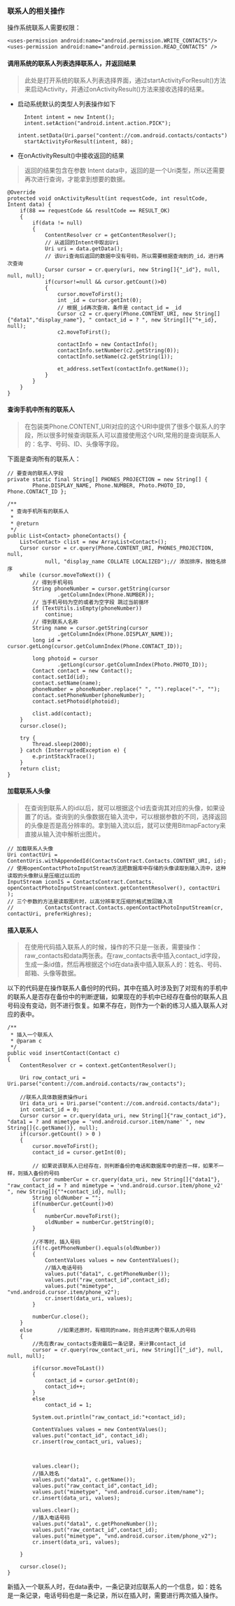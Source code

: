 ﻿### 联系人的相关操作

操作系统联系人需要权限：

	<uses-permission android:name="android.permission.WRITE_CONTACTS"/>
    <uses-permission android:name="android.permission.READ_CONTACTS" />

#### 调用系统的联系人列表选择联系人，并返回结果

> 此处是打开系统的联系人列表选择界面，通过startActivityForResult()方法来启动Activity，并通过onActivityResult()方法来接收选择的结果。

* 启动系统默认的类型人列表操作如下 
		
		Intent intent = new Intent();
		intent.setAction("android.intent.action.PICK");
		intent.setData(Uri.parse("content://com.android.contacts/contacts"));
		startActivityForResult(intent, 88);

* 在onActivityResult()中接收返回的结果

> 返回的结果包含在参数 Intent data中，返回的是一个Uri类型，所以还需要再次进行查询，才能拿到想要的数据。

	@Override
	protected void onActivityResult(int requestCode, int resultCode, Intent data) {
		if(88 == requestCode && resultCode == RESULT_OK)
		{
			if(data != null)
			{
				ContentResolver cr = getContentResolver();
				// 从返回的Intent中取出Uri
				Uri uri = data.getData();
				// 该Uri查询后返回的数据中没有号码，所以需要根据查询到的_id，进行再次查询
				Cursor cursor = cr.query(uri, new String[]{"_id"}, null, null, null);
				if(cursor!=null && cursor.getCount()>0)
				{
					cursor.moveToFirst();
					int _id = cursor.getInt(0);
					// 根据_id再次查询，条件是 contact_id = _id
					Cursor c2 = cr.query(Phone.CONTENT_URI, new String[]{"data1","display_name"}, " contact_id = ? ", new String[]{""+_id}, null);
					c2.moveToFirst();
					
					contactInfo = new ContactInfo();
					contactInfo.setNumber(c2.getString(0));
					contactInfo.setName(c2.getString(1));
					
					et_address.setText(contactInfo.getName());
				}
			}
		}
	}


#### 查询手机中所有的联系人

> 在包装类Phone.CONTENT_URI对应的这个URI中提供了很多个联系人的字段，所以很多时候查询联系人可以直接使用这个URI,常用的是查询联系人的：名字、号码、ID、头像等字段。

下面是查询所有的联系人：

	// 要查询的联系人字段
	private static final String[] PHONES_PROJECTION = new String[] {
			Phone.DISPLAY_NAME, Phone.NUMBER, Photo.PHOTO_ID, Phone.CONTACT_ID };

	/**
	 * 查询手机所有的联系人
	 * 
	 * @return
	 */
	public List<Contact> phoneContacts() {
		List<Contact> clist = new ArrayList<Contact>();
		Cursor cursor = cr.query(Phone.CONTENT_URI, PHONES_PROJECTION, null,
				null, "display_name COLLATE LOCALIZED");// 添加排序，按姓名排序
		while (cursor.moveToNext()) {
			// 得到手机号码
			String phoneNumber = cursor.getString(cursor
					.getColumnIndex(Phone.NUMBER));
			// 当手机号码为空的或者为空字段 跳过当前循环
			if (TextUtils.isEmpty(phoneNumber))
				continue;
			// 得到联系人名称
			String name = cursor.getString(cursor
					.getColumnIndex(Phone.DISPLAY_NAME));
			long id = cursor.getLong(cursor.getColumnIndex(Phone.CONTACT_ID));

			long photoid = cursor
					.getLong(cursor.getColumnIndex(Photo.PHOTO_ID));
			Contact contact = new Contact();
			contact.setId(id);
			contact.setName(name);
			phoneNumber = phoneNumber.replace(" ", "").replace("-", "");
			contact.setPhoneNumber(phoneNumber);
			contact.setPhotoid(photoid);

			clist.add(contact);
		}
		cursor.close();
		
		try {
			Thread.sleep(2000);
		} catch (InterruptedException e) {
			e.printStackTrace();
		}
		return clist;
	}

#### 加载联系人头像

> 在查询到联系人的id以后，就可以根据这个id去查询其对应的头像，如果设置了的话。查询到的头像数据在输入流中，可以根据参数的不同，选择返回的头像是否是高分辨率的。拿到输入流以后，就可以使用BitmapFactory来直接从输入流中解析出图片。

	// 加载联系人头像
	Uri contactUri = ContentUris.withAppendedId(ContactsContract.Contacts.CONTENT_URI, id);
	// 使用openContactPhotoInputStream方法把数据库中存储的头像读取到输入流中，这种读取的头像默认是压缩过以后的
	InputStream iconIS = ContactsContract.Contacts.
	openContactPhotoInputStream(context.getContentResolver(), contactUri );
	// 三个参数的方法是读取图片时，以高分辨率无压缩的格式放回输入流
	//			ContactsContract.Contacts.openContactPhotoInputStream(cr, contactUri, preferHighres);

#### 插入联系人

> 在使用代码插入联系人的时候，操作的不只是一张表，需要操作：raw_contacts和data两张表。在raw_contacts表中插入contact_id字段，生成一条id值，然后再根据这个id在data表中插入联系人的：姓名、号码、邮箱、头像等数据。

以下的代码是在操作联系人备份时的代码，其中在插入时涉及到了对现有的手机中的联系人是否存在备份中的判断逻辑，如果现在的手机中已经存在备份的联系人且号码没有变动，则不进行恢复。如果不存在，则作为一个新的练习人插入联系人对应的表中。

	/**
	 * 插入一个联系人
	 * @param c
	 */
	public void insertContact(Contact c)
	{
		ContentResolver cr = context.getContentResolver();	
		
		Uri row_contact_uri = Uri.parse("content://com.android.contacts/raw_contacts");
		
		//联系人具体数据表操作uri
		Uri data_uri = Uri.parse("content://com.android.contacts/data");
		int contact_id = 0;
		Cursor cursor = cr.query(data_uri, new String[]{"raw_contact_id"}, "data1 = ? and mimetype = 'vnd.android.cursor.item/name' ", new String[]{c.getName()}, null);
		if(cursor.getCount() > 0 )
		{
			cursor.moveToFirst();
			contact_id = cursor.getInt(0);
			
			// 如果说该联系人已经存在，则判断备份的电话和数据库中的是否一样，如果不一样，则插入备份的号码			
			Cursor numberCur = cr.query(data_uri, new String[]{"data1"}, "raw_contact_id = ? and mimetype = 'vnd.android.cursor.item/phone_v2' ", new String[]{""+contact_id}, null);
			String oldNumber = "";
			if(numberCur.getCount()>0)
			{
				numberCur.moveToFirst();
				oldNumber = numberCur.getString(0);
			}
			
			//不等时，插入号码
			if(!c.getPhoneNumber().equals(oldNumber))
			{				
				ContentValues values = new ContentValues();
				//插入电话号码
				values.put("data1", c.getPhoneNumber());
				values.put("raw_contact_id",contact_id);
				values.put("mimetype", "vnd.android.cursor.item/phone_v2");		
				cr.insert(data_uri, values);
			}
			
			numberCur.close();
		}
		else		//如果还原时，有相同的name，则合并这两个联系人的号码
		{
			//先在表raw_contacts查询最后一条记录，来计算contact_id
			cursor = cr.query(row_contact_uri, new String[]{"_id"}, null, null, null);
			
			if(cursor.moveToLast())
			{
				contact_id = cursor.getInt(0);
				contact_id++;
			}
			else 
				contact_id = 1;	
			
			System.out.println("raw_contact_id:"+contact_id);
			
			ContentValues values = new ContentValues();
			values.put("contact_id", contact_id);
			cr.insert(row_contact_uri, values);
			
			
			
			values.clear();		
			//插入姓名
			values.put("data1", c.getName());
			values.put("raw_contact_id",contact_id);
			values.put("mimetype", "vnd.android.cursor.item/name");
			cr.insert(data_uri, values);
			
			values.clear();
			//插入电话号码
			values.put("data1", c.getPhoneNumber());
			values.put("raw_contact_id",contact_id);
			values.put("mimetype", "vnd.android.cursor.item/phone_v2");		
			cr.insert(data_uri, values);
			
		}	
		
		cursor.close();
	}

新插入一个联系人时，在data表中，一条记录对应联系人的一个信息，如：姓名是一条记录，电话号码也是一条记录，所以在插入时，需要进行两次插入操作。
